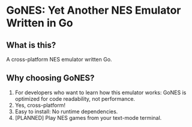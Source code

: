 # GoNES: Yet Another NES Emulator Written in Go

## What is this?

A cross-platform NES emulator written Go.

## Why choosing GoNES?

1. For developers who want to learn how this emulator works:  GoNES is optimized for code readability, not performance.
2. Yes, cross-platform!
3. Easy to install: No runtime dependencies.
4. [PLANNED] Play NES games from your text-mode terminal.